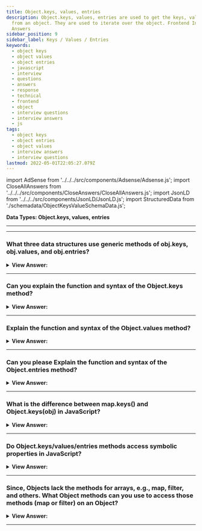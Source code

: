 ```yaml
---
title: Object.keys, values, entries
description: Object.keys, values, entries are used to get the keys, values, and entries
  from an object. They are used to iterate over the object. Frontend Interview
  Answers
sidebar_position: 9
sidebar_label: Keys / Values / Entries
keywords:
  - object keys
  - object values
  - object entries
  - javascript
  - interview
  - questions
  - answers
  - response
  - technical
  - frontend
  - object
  - interview questions
  - interview answers
  - js
tags:
  - object keys
  - object entries
  - object values
  - interview answers
  - interview questions
lastmod: 2022-05-01T22:05:27.079Z
---
```


import AdSense from '../../../src/components/Adsense/Adsense.js';
import CloseAllAnswers from '../../../src/components/CloseAnswers/CloseAllAnswers.js';
import JsonLD from '../../../src/components/JsonLD/JsonLD.js';
import StructuredData from './schemadata/ObjectKeysValueSchemaData.js';

<JsonLD data={StructuredData} />

<head>
  <title>Object Keys / Values / Entries | Frontend Phone Interview</title>
</head>

**Data Types: Object.keys, values, entries**

---

<AdSense />

---

<CloseAllAnswers />

### What three data structures use generic methods of obj.keys, obj.values, and obj.entries?

<details>
  <summary><strong>View Answer:</strong></summary>
  <div>
  <div><strong>Interview Response:</strong> The three data structures that use the obj.keys, obj.values, and obj.entries generic methods include Map, Set, and Array structures. Plain objects also support similar methods, but the syntax is slightly different.
</div><br />
  <div><strong className="codeExample">Code Example:</strong><br /><br />

  <div></div>

```js
let prices = {
  banana: 1,
  orange: 2,
  meat: 4,
};

let doublePrices = Object.fromEntries(
  // convert to array, map, and then fromEntries gives back the object
  Object.entries(prices).map(([key, value]) => [key, value * 2])
);

console.log(doublePrices.meat); // 8

// Object
let obj = { a: 1, b: 2, c: 3 };
console.log(Object.keys(obj)); // outputs: ['a', 'b', 'c']
console.log(Object.values(obj)); // outputs: [1, 2, 3]
console.log(Object.entries(obj)); // outputs: [['a', 1], ['b', 2], ['c', 3]]

// Map
let map = new Map();
map.set('key1', 'value1');
map.set('key2', 'value2');
console.log(Array.from(map.keys())); // outputs: ['key1', 'key2']
console.log(Array.from(map.values())); // outputs: ['value1', 'value2']
console.log(Array.from(map.entries())); // outputs: [['key1', 'value1'], ['key2', 'value2']]

// Set
let set = new Set([1, 2, 3]);
console.log(Array.from(set.keys())); // outputs: [1, 2, 3]
console.log(Array.from(set.values())); // outputs: [1, 2, 3]
console.log(Array.from(set.entries())); // outputs: [[1, 1], [2, 2], [3, 3]]
```

  </div>
  </div>
</details>

---

### Can you explain the function and syntax of the Object.keys method?

<details>
  <summary><strong>View Answer:</strong></summary>
  <div>
  <div><strong>Interview Response:</strong> The Object.keys() function produces an array containing the names of a given object's enumerable properties, iterated in the same manner as a regular loop.
</div><br />
  <div><strong className="codeExample">Code Example:</strong><br /><br />

<strong>Syntax: </strong> Object.keys(obj);<br /><br />

  <div></div>

```js
// simple array
const arr = ['a', 'b', 'c'];
console.log(Object.keys(arr)); // console: ['0', '1', '2']

// array-like object
const obj = { 0: 'a', 1: 'b', 2: 'c' };
console.log(Object.keys(obj)); // console: ['0', '1', '2']

// array-like object with random key ordering
const anObj = { 100: 'a', 2: 'b', 7: 'c' };
console.log(Object.keys(anObj)); // console: ['2', '7', '100']

// getFoo is a property which isn't enumerable
const myObj = Object.create(
  {},
  {
    getFoo: {
      value: function () {
        return this.foo;
      },
    },
  }
);

myObj.foo = 1;
console.log(Object.keys(myObj)); // console: ['foo']
```

---

:::note
If you want all properties including non-enumerables ones; see Object.getOwnPropertyNames().
:::

  </div>
  </div>
</details>

---

### Explain the function and syntax of the Object.values method?

<details>
  <summary><strong>View Answer:</strong></summary>
  <div>
  <div><strong>Interview Response:</strong> Object.values() return an array whose elements are the enumerable property values found on the object. The ordering of the properties is the same as that given by looping over the object's property values manually.
</div><br />
  <div><strong className="codeExample">Code Example:</strong><br /><br />

<strong>Syntax: </strong> Object.values(obj);<br /><br />

  <div></div>

```js
const obj = { foo: 'bar', baz: 42 };
console.log(Object.values(obj)); // ['bar', 42]

// Array-like object
const arrayLikeObj1 = { 0: 'a', 1: 'b', 2: 'c' };
console.log(Object.values(arrayLikeObj1)); // ['a', 'b', 'c']

// Array-like object with random key ordering
// When using numeric keys, the values are returned in the keys' numerical order
const arrayLikeObj2 = { 100: 'a', 2: 'b', 7: 'c' };
console.log(Object.values(arrayLikeObj2)); // ['b', 'c', 'a']

// getFoo is property which is not enumerable
const my_obj = Object.create(
  {},
  {
    getFoo: {
      value: function () {
        return this.foo;
      },
    },
  }
);
my_obj.foo = 'bar';
console.log(Object.values(my_obj)); // ['bar']

// non-object argument will be coerced to an object
console.log(Object.values('foo')); // ['f', 'o', 'o']
```

  </div>
  </div>
</details>

---

### Can you please Explain the function and syntax of the Object.entries method?

<details>
  <summary><strong>View Answer:</strong></summary>
  <div>
  <div><strong>Interview Response:</strong> The Object.entries method returns an array of a given object's own enumerable string-keyed key-value pairs, in the same order as that provided by a for...in loop. The order is not guaranteed to be chronological, and we should sort it out first if that is a concern.</div><br />
  <div><strong>Technical Response:</strong> The Object.entries() method returns an array of a given object's enumerable string-keyed property [key, value] pairs, in the same order as that provided by a for...in loop. (The only important difference is that a for...in loop enumerates properties in the prototype chain as well). The order of the array returned by Object.entries() does not depend on how an object is defined. If there is a need for certain ordering, then the array should be sorted first, like Object.entries(obj).sort((a, b) => b[0].localeCompare(a[0]));.
  </div><br />
  <div><strong className="codeExample">Code Example:</strong><br /><br />

<strong>Syntax: </strong> Object.entries(obj);<br /><br />

  <div></div>

```js
const object1 = {
  a: 'somestring',
  b: 42,
};

for (const [key, value] of Object.entries(object1)) {
  console.log(`${key}: ${value}`);
}

// expected output:
// "a: somestring"
// "b: 42"
// order is not guaranteed
```

  </div>
  </div>
</details>

---

### What is the difference between map.keys() and Object.keys(obj) in JavaScript?

<details>
  <summary><strong>View Answer:</strong></summary>
  <div>
  <div><strong>Interview Response:</strong> The first difference is that we have to call Object.keys(obj) and not obj.keys(). The reason is flexibility because objects are the base of all complex structures in JavaScript. The second difference is that (Object.*) methods return a “real” array, not just an iterable.</div><br />
  <div><strong>Technical Response:</strong> The biggest difference is that we must use Object.keys(obj) rather than obj.keys (). The primary factor is adaptability. Remember that in JavaScript, objects are the foundation of all complicated structures. As a result, we may have our object, such as data, that implements its data.values() function. We may still use Object.values(data) on it. The second distinction is that Object.* methods return "actual" array objects rather than merely iterables. This difference is primarily due to historical considerations.
  </div><br />
  <div><strong className="codeExample">Code Example:</strong><br /><br />

  <div></div>

```js
let user = {
  name: 'John',
  age: 30,
};

console.log(Object.keys(user));
// returns [ 'name', 'age' ]

console.log(Object.values(user));
// returns [ 'John', 30 ]

console.log(Object.entries(user));
// returns [ [ 'name', 'John' ], [ 'age', 30 ] ]
```

  </div>
  </div>
</details>

---

### Do Object.keys/values/entries methods access symbolic properties in JavaScript?

<details>
  <summary><strong>View Answer:</strong></summary>
  <div>
  <div><strong>Interview Response:</strong> Like a for..in loop, these methods ignore properties that use Symbol(...) as keys. If we want symbolic keys too, we can use Object.getOwnPropertySymbols().</div><br />
  <div><strong>Technical Response:</strong> No, Just like a for..in loop, these methods ignore properties that use Symbol(...) as keys. Usually, that is convenient. But if we want symbolic keys too, there is a separate method Object.getOwnPropertySymbols() that returns an array of only symbolic keys. Also, a method exists, Reflect.ownKeys(obj), that returns all keys.
  </div><br />
  <div><strong className="codeExample">Code Example:</strong><br /><br />

  <div></div>

```js
let obj = {};

obj[Symbol('a')] = 'a';
obj[Symbol.for('b')] = 'b';
obj['c'] = 'c';
obj.d = 'd';

for (let i in obj) {
  console.log(i); // logs "c" and "d"
}
```

  </div>
  </div>
</details>

---

### Since, Objects lack the methods for arrays, e.g., map, filter, and others. What Object methods can you use to access those methods (map or filter) on an Object?

<details>
  <summary><strong>View Answer:</strong></summary>
  <div>
  <div><strong>Interview Response:</strong> If we would like to apply them, we can use Object.entries followed by Object.fromEntries. First, we extract an array of [key, value] pairs from the obj by invoking Object.entries(obj). Call map on the resulting array. Then, we have to call Object.fromEntries(array) on the resulting array to turn it back into an object.</div><br />
  <div><strong className="codeExample">Code Example:</strong><br /><br />

  <div></div>

```js
let prices = {
  banana: 1,
  orange: 2,
  meat: 4,
};

let doublePrices = Object.fromEntries(
  // convert to array, map, and then fromEntries gives back the object
  Object.entries(prices).map(([key, value]) => [key, value * 2])
);

console.log(doublePrices.meat); // 8
```

  </div>
  </div>
</details>

---
